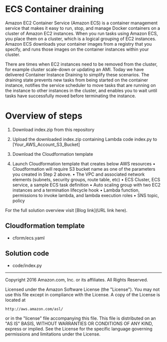 # ECS Container draining
Amazon EC2 Container Service (Amazon ECS) is a container management service that makes it easy to run, stop, and manage Docker containers on a cluster of Amazon EC2 instances.  When you run tasks using Amazon ECS, you place them on a cluster, which is a logical grouping of EC2 instances. Amazon ECS downloads your container images from a registry that you specify, and runs those images on the container instances within your cluster.

There are times when EC2 instances need to be removed from the cluster, for example cluster scale-down or updating an AMI. Today we have delivered Container Instance Draining to simplify these scenarios. The draining state prevents new tasks from being started on the container instance, notifies the service scheduler to move tasks that are running on the instance to other instances in the cluster, and enables you to wait until tasks have successfully moved before terminating the instance.  



# Overview of steps
1. Download index.zip from this repository

2. Upload the downloaded index.zip containing Lambda code index.py to [Your_AWS_Account_S3_Bucket]

3. Download the Cloudformation template

4. Launch Cloudformation template that creates below AWS resources
    •	Cloudformation will require S3 bucket name as one of the parameters you created in Step 2 above.
    •	The VPC and associated network elements (subnets, security groups, route table, etc)
    •	ECS Cluster, ECS service, a sample ECS task definition
    •	Auto scaling group with two EC2 instances and a termination lifecycle hook
    •	Lambda function, permissions to invoke lambda, and lambda execution roles
    •	SNS topic, policy

For the full solution overview visit [Blog link](URL link here).

## Cloudformation template
 - cform/ecs.yaml

## Solution code
 - code/index.py

***

Copyright 2016 Amazon.com, Inc. or its affiliates. All Rights Reserved.

Licensed under the Amazon Software License (the "License"). You may not use this file except in compliance with the License. A copy of the License is located at

    http://aws.amazon.com/asl/

or in the "license" file accompanying this file. This file is distributed on an "AS IS" BASIS, WITHOUT WARRANTIES OR CONDITIONS OF ANY KIND, express or implied. See the License for the specific language governing permissions and limitations under the License.
